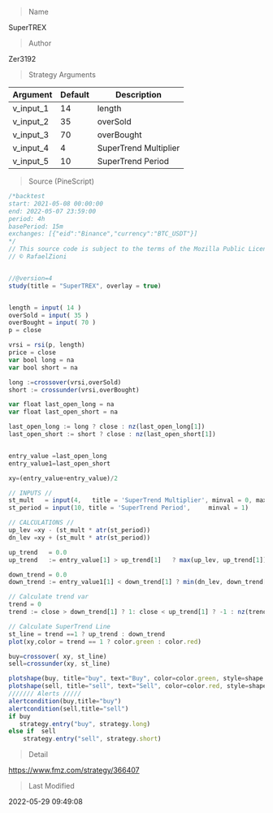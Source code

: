 
> Name

SuperTREX

> Author

Zer3192



> Strategy Arguments



|Argument|Default|Description|
|----|----|----|
|v_input_1|14|length|
|v_input_2|35|overSold|
|v_input_3|70|overBought|
|v_input_4|4|SuperTrend Multiplier|
|v_input_5|10|SuperTrend Period|


> Source (PineScript)

``` javascript
/*backtest
start: 2021-05-08 00:00:00
end: 2022-05-07 23:59:00
period: 4h
basePeriod: 15m
exchanges: [{"eid":"Binance","currency":"BTC_USDT"}]
*/
// This source code is subject to the terms of the Mozilla Public License 2.0 at https://mozilla.org/MPL/2.0/
// © RafaelZioni


//@version=4
study(title = "SuperTREX", overlay = true)


length = input( 14 )
overSold = input( 35 )
overBought = input( 70 )
p = close

vrsi = rsi(p, length)
price = close
var bool long = na
var bool short = na

long :=crossover(vrsi,overSold) 
short := crossunder(vrsi,overBought)

var float last_open_long = na
var float last_open_short = na

last_open_long := long ? close : nz(last_open_long[1])
last_open_short := short ? close : nz(last_open_short[1])


entry_value =last_open_long
entry_value1=last_open_short

xy=(entry_value+entry_value)/2

// INPUTS //
st_mult   = input(4,   title = 'SuperTrend Multiplier', minval = 0, maxval = 100, step = 0.01)
st_period = input(10, title = 'SuperTrend Period',     minval = 1)

// CALCULATIONS //
up_lev =xy - (st_mult * atr(st_period))
dn_lev =xy + (st_mult * atr(st_period))

up_trend   = 0.0
up_trend   := entry_value[1] > up_trend[1]   ? max(up_lev, up_trend[1])   : up_lev

down_trend = 0.0
down_trend := entry_value1[1] < down_trend[1] ? min(dn_lev, down_trend[1]) : dn_lev

// Calculate trend var
trend = 0
trend := close > down_trend[1] ? 1: close < up_trend[1] ? -1 : nz(trend[1], 1)

// Calculate SuperTrend Line
st_line = trend ==1 ? up_trend : down_trend
plot(xy,color = trend == 1 ? color.green : color.red)

buy=crossover( xy, st_line) 
sell=crossunder(xy, st_line) 

plotshape(buy, title="buy", text="Buy", color=color.green, style=shape.labelup, location=location.belowbar, size=size.small, textcolor=color.white, transp=0)  //plot for buy icon
plotshape(sell, title="sell", text="Sell", color=color.red, style=shape.labeldown, location=location.abovebar, size=size.small, textcolor=color.white, transp=0)  //plot for sell icon
/////// Alerts /////
alertcondition(buy,title="buy")
alertcondition(sell,title="sell")
if buy
   strategy.entry("buy", strategy.long)
else if  sell
    strategy.entry("sell", strategy.short)

```

> Detail

https://www.fmz.com/strategy/366407

> Last Modified

2022-05-29 09:49:08
